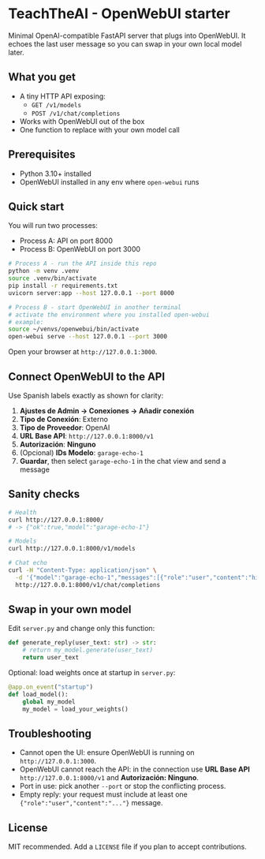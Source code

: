 # TeachTheAI - OpenWebUI starter

Minimal OpenAI-compatible FastAPI server that plugs into OpenWebUI. It echoes the last user message so you can swap in your own local model later.

## What you get
- A tiny HTTP API exposing:
  - `GET /v1/models`
  - `POST /v1/chat/completions`
- Works with OpenWebUI out of the box
- One function to replace with your own model call

## Prerequisites
- Python 3.10+ installed
- OpenWebUI installed in any env where `open-webui` runs

## Quick start

You will run two processes:
- Process A: API on port 8000
- Process B: OpenWebUI on port 3000

```bash
# Process A - run the API inside this repo
python -m venv .venv
source .venv/bin/activate
pip install -r requirements.txt
uvicorn server:app --host 127.0.0.1 --port 8000
```

```bash
# Process B - start OpenWebUI in another terminal
# activate the environment where you installed open-webui
# example:
source ~/venvs/openwebui/bin/activate
open-webui serve --host 127.0.0.1 --port 3000
```

Open your browser at `http://127.0.0.1:3000`.

## Connect OpenWebUI to the API

Use Spanish labels exactly as shown for clarity:

1. **Ajustes de Admin → Conexiones → Añadir conexión**  
2. **Tipo de Conexión**: Externo  
3. **Tipo de Proveedor**: OpenAI  
4. **URL Base API**: `http://127.0.0.1:8000/v1`  
5. **Autorización**: **Ninguno**  
6. (Opcional) **IDs Modelo**: `garage-echo-1`  
7. **Guardar**, then select `garage-echo-1` in the chat view and send a message

## Sanity checks

```bash
# Health
curl http://127.0.0.1:8000/
# -> {"ok":true,"model":"garage-echo-1"}

# Models
curl http://127.0.0.1:8000/v1/models

# Chat echo
curl -H "Content-Type: application/json" \
  -d '{"model":"garage-echo-1","messages":[{"role":"user","content":"hi"}]}' \
  http://127.0.0.1:8000/v1/chat/completions
```

## Swap in your own model

Edit `server.py` and change only this function:

```python
def generate_reply(user_text: str) -> str:
    # return my_model.generate(user_text)
    return user_text
```

Optional: load weights once at startup in `server.py`:

```python
@app.on_event("startup")
def load_model():
    global my_model
    my_model = load_your_weights()
```

## Troubleshooting

- Cannot open the UI: ensure OpenWebUI is running on `http://127.0.0.1:3000`.
- OpenWebUI cannot reach the API: in the connection use **URL Base API** `http://127.0.0.1:8000/v1` and **Autorización: Ninguno**.
- Port in use: pick another `--port` or stop the conflicting process.
- Empty reply: your request must include at least one `{"role":"user","content":"..."}` message.

## License

MIT recommended. Add a `LICENSE` file if you plan to accept contributions.
